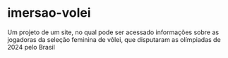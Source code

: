 # imersao-volei
 Um projeto de um site, no qual pode ser acessado informações sobre as jogadoras da seleção feminina de vôlei, que disputaram as olímpiadas de 2024 pelo Brasil
